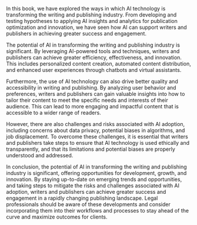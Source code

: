 
In this book, we have explored the ways in which AI technology is transforming the writing and publishing industry. From developing and testing hypotheses to applying AI insights and analytics for publication optimization and innovation, we have seen how AI can support writers and publishers in achieving greater success and engagement.

The potential of AI in transforming the writing and publishing industry is significant. By leveraging AI-powered tools and techniques, writers and publishers can achieve greater efficiency, effectiveness, and innovation. This includes personalized content creation, automated content distribution, and enhanced user experiences through chatbots and virtual assistants.

Furthermore, the use of AI technology can also drive better quality and accessibility in writing and publishing. By analyzing user behavior and preferences, writers and publishers can gain valuable insights into how to tailor their content to meet the specific needs and interests of their audience. This can lead to more engaging and impactful content that is accessible to a wider range of readers.

However, there are also challenges and risks associated with AI adoption, including concerns about data privacy, potential biases in algorithms, and job displacement. To overcome these challenges, it is essential that writers and publishers take steps to ensure that AI technology is used ethically and transparently, and that its limitations and potential biases are properly understood and addressed.

In conclusion, the potential of AI in transforming the writing and publishing industry is significant, offering opportunities for development, growth, and innovation. By staying up-to-date on emerging trends and opportunities, and taking steps to mitigate the risks and challenges associated with AI adoption, writers and publishers can achieve greater success and engagement in a rapidly changing publishing landscape. Legal professionals should be aware of these developments and consider incorporating them into their workflows and processes to stay ahead of the curve and maximize outcomes for clients.

